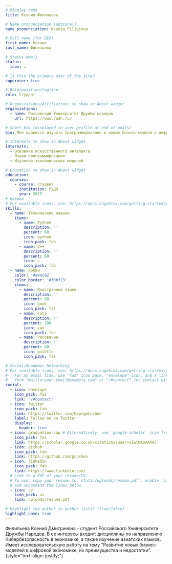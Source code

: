```yaml
---
# Display name
title: Ксения Филипьева

# Name pronunciation (optional)
name_pronunciation: Ksenia Filipjeva

# Full name (for SEO)
first_name: Ксения
last_name: Филипьева

# Status emoji
status:
  icon: ☕️

# Is this the primary user of the site?
superuser: true

# Role/position/tagline
role: Студент 

# Organizations/Affiliations to show in About widget
organizations:
  - name: Российский Университет Дружбы народов
    url: https://www.rudn.ru/

# Short bio (displayed in user profile at end of posts)
bio: Мне нравится изучать программирование и новые бизнес-модели в цифровой экономике.

# Interests to show in About widget
interests:
  - Освоение искусственного интелекта
  - Языки программирования
  - Изучение экономических моделей

# Education to show in About widget
education:
  courses:
    - course: Студент
      institution: РУДН
      year: 2023
# Навыки
# For available icons, see: https://docs.hugoblox.com/getting-started/page-builder/#icons
skills:
  - name: Технические навыки
    items:
      - name: Python
        description: ''
        percent: 60
        icon: python
        icon_pack: fab
      - name: C++
        description: ''
        percent: 60
        icon: c
        icon_pack: fab
  - name: Хобби
    color: '#eeac02'
    color_border: '#f0bf23'
    items:
      - name: Иностранные языки
        description: ''
        percent: 80
        icon: book
        icon_pack: fas
      - name: Cats
        description: ''
        percent: 100
        icon: cat
        icon_pack: fas
      - name: Рисование
        description: ''
        percent: 60
        icon: palette
        icon_pack: fas

# Social/Academic Networking
# For available icons, see: https://docs.hugoblox.com/getting-started/page-builder/#icons
#   For an email link, use "fas" icon pack, "envelope" icon, and a link in the
#   form "mailto:your-email@example.com" or "/#contact" for contact widget.
social:
  - icon: envelope
    icon_pack: fas
    link: '/#contact'
  - icon: twitter
    icon_pack: fab
    link: https://twitter.com/GeorgeCushen
    label: Follow me on Twitter
    display:
      header: true
  - icon: graduation-cap # Alternatively, use `google-scholar` icon from `ai` icon pack
    icon_pack: fas
    link: https://scholar.google.co.uk/citations?user=sIwtMXoAAAAJ
  - icon: github
    icon_pack: fab
    link: https://github.com/gcushen
  - icon: linkedin
    icon_pack: fab
    link: https://www.linkedin.com/
  # Link to a PDF of your resume/CV.
  # To use: copy your resume to `static/uploads/resume.pdf`, enable `ai` icons in `params.yaml`,
  # and uncomment the lines below.
  - icon: cv
    icon_pack: ai
    link: uploads/resume.pdf

# Highlight the author in author lists? (true/false)
highlight_name: true
---
```


Филипьева Ксения Дмитриевна - студент Российского Университета Дружбы Народов. В ее интересы входит: дисциплины по направлению Кибербезопасность в экономике, а также изучение азиатских языков. Имеет исследовательскую работу на тему "Развитие новых бизнес-моделей в цифровой экономике, их преимущества и недостатки".
{style="text-align: justify;"}

